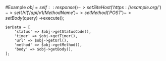 #Example
    $obj = self::response()
        ->setSiteHost('https://example.org/')
        ->setUrl('/api/v1/MethodName')
        ->setMethod('POST')
        ->setBody($query)
        ->execute();

    $arData = [
        'status' => $obj->getStatusCode(),
        'timer' => $obj->getTimer(),
        'url' => $obj->getUrl(),
        'method' => $obj->getMethod(),
        'body' => $obj->getBody(),
    ];

